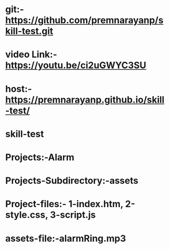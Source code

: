 # git:-https://github.com/premnarayanp/skill-test.git
# video Link:-https://youtu.be/ci2uGWYC3SU
# host:-https://premnarayanp.github.io/skill-test/
# skill-test
# Projects:-Alarm
# Projects-Subdirectory:-assets
# Project-files:- 1-index.htm, 2-style.css, 3-script.js
# assets-file:-alarmRing.mp3



